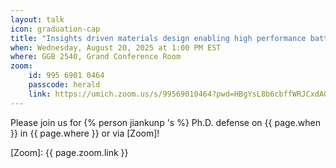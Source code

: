 ```yaml
---
layout: talk
icon: graduation-cap
title: "Insights driven materials design enabling high performance batteries"
when: Wednesday, August 20, 2025 at 1:00 PM EST
where: GGB 2540, Grand Conference Room 
zoom:
    id: 995 6901 0464
    passcode: herald
    link: https://umich.zoom.us/s/99569010464?pwd=HBgYsL8b6cbffWRJCxdAGcdqMtT4kk.1
---
```

Please join us for {% person jiankunp 's %} Ph.D. defense on {{ page.when }} in {{ page.where }} or via [Zoom]!

[Zoom]: {{ page.zoom.link }}